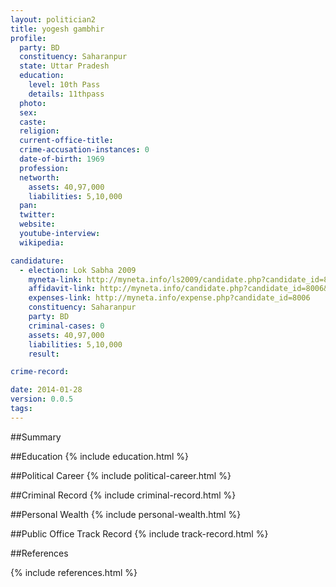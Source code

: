```yaml
---
layout: politician2
title: yogesh gambhir
profile: 
  party: BD
  constituency: Saharanpur
  state: Uttar Pradesh
  education: 
    level: 10th Pass
    details: 11thpass
  photo: 
  sex: 
  caste: 
  religion: 
  current-office-title: 
  crime-accusation-instances: 0
  date-of-birth: 1969
  profession: 
  networth: 
    assets: 40,97,000
    liabilities: 5,10,000
  pan: 
  twitter: 
  website: 
  youtube-interview: 
  wikipedia: 

candidature: 
  - election: Lok Sabha 2009
    myneta-link: http://myneta.info/ls2009/candidate.php?candidate_id=8006
    affidavit-link: http://myneta.info/candidate.php?candidate_id=8006&scan=original
    expenses-link: http://myneta.info/expense.php?candidate_id=8006
    constituency: Saharanpur 
    party: BD
    criminal-cases: 0
    assets: 40,97,000
    liabilities: 5,10,000
    result:  

crime-record: 

date: 2014-01-28
version: 0.0.5
tags: 
---
```

##Summary


##Education
{% include education.html %}


##Political Career
{% include political-career.html %}


##Criminal Record
{% include criminal-record.html %}


##Personal Wealth
{% include personal-wealth.html %}


##Public Office Track Record
{% include track-record.html %}


##References


{% include references.html %}